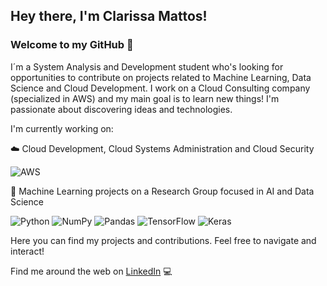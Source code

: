 ## Hey there, I'm Clarissa Mattos! 
### Welcome to my GitHub :wave:

I´m a System Analysis and Development student who's looking for opportunities to contribute on projects related to Machine Learning, Data Science and Cloud Development. I work on a Cloud Consulting company (specialized in AWS) and my main goal is to learn new things! I'm passionate about discovering ideas and technologies. 

I'm currently working on: 

:cloud: Cloud Development, Cloud Systems Administration and Cloud Security

<img alt="AWS" src="https://img.shields.io/badge/AWS-%23FF9900.svg?&style=for-the-badge&logo=amazon-aws&logoColor=white"/> 

:robot: Machine Learning projects on a Research Group focused in AI and Data Science 

<img alt="Python" src="https://img.shields.io/badge/python-%2314354C.svg?&style=for-the-badge&logo=python&logoColor=white"/> <img alt="NumPy" src="https://img.shields.io/badge/numpy-%23013243.svg?&style=for-the-badge&logo=numpy&logoColor=white" /> <img alt="Pandas" src="https://img.shields.io/badge/pandas-%23150458.svg?&style=for-the-badge&logo=pandas&logoColor=white" /> <img alt="TensorFlow" src="https://img.shields.io/badge/TensorFlow-%23FF6F00.svg?&style=for-the-badge&logo=TensorFlow&logoColor=white" /> <img alt="Keras" src="https://img.shields.io/badge/Keras-%23D00000.svg?&style=for-the-badge&logo=Keras&logoColor=white"/>

Here you can find my projects and contributions. Feel free to navigate and interact!

Find me around the web on <a href="https://www.linkedin.com/in/clarissa-mattos/">LinkedIn</a> :computer:
